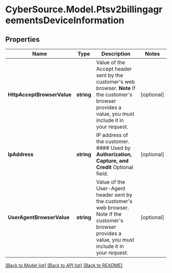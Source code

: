 # CyberSource.Model.Ptsv2billingagreementsDeviceInformation
## Properties

Name | Type | Description | Notes
------------ | ------------- | ------------- | -------------
**HttpAcceptBrowserValue** | **string** | Value of the Accept header sent by the customer&#39;s web browser. **Note** If the customer&#39;s browser provides a value, you must include it in your request.  | [optional] 
**IpAddress** | **string** | IP address of the customer.  #### Used by **Authorization, Capture, and Credit** Optional field.  | [optional] 
**UserAgentBrowserValue** | **string** | Value of the User-Agent header sent by the customer&#39;s web browser. Note If the customer&#39;s browser provides a value, you must include it in your request.  | [optional] 

[[Back to Model list]](../README.md#documentation-for-models) [[Back to API list]](../README.md#documentation-for-api-endpoints) [[Back to README]](../README.md)

